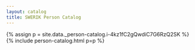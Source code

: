 ```yaml
---
layout: catalog
title: SWERIK Person Catalog
---
```

{% assign p = site.data._person-catalog.i-4kz1fC2gQwdiC7G6RzQ2SK %}
{% include person-catalog.html p=p %}


